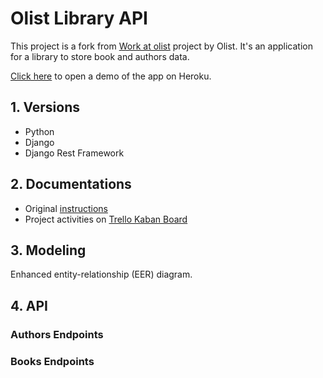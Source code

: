 # Olist Library API

This project is a fork from [Work at olist](https://github.com/olist/work-at-olist/) project by Olist. It's an application for a library to store book and authors data.

[Click here](https://afternoon-wave-72210.herokuapp.com/) to open a demo of the app on Heroku.

## 1. Versions

- Python 
- Django
- Django Rest Framework


## 2. Documentations

- Original [instructions](https://github.com/rafaelassacconi/work-at-olist/blob/master/README.md)
- Project activities on [Trello Kaban Board](https://trello.com/b/yCTzx50S/olist-library-api)


## 3. Modeling


Enhanced entity-relationship (EER) diagram.


## 4. API


### Authors Endpoints


### Books Endpoints